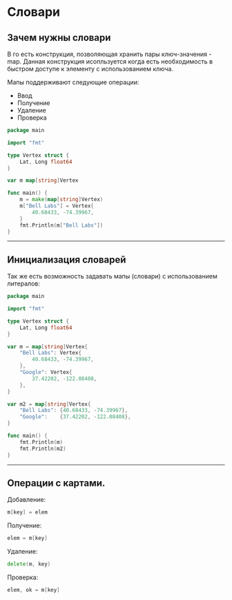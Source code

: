 # Словари

## Зачем нужны словари

В го есть конструкция, позволяющая хранить пары ключ-значения - map. Данная конструкция исопльзуется когда есть необходимость в быстром доступе к элементу с использованием ключа.

Мапы поддерживают следующие операции:

- Ввод
- Получение
- Удаление
- Проверка


```go
package main

import "fmt"

type Vertex struct {
	Lat, Long float64
}

var m map[string]Vertex

func main() {
	m = make(map[string]Vertex)
	m["Bell Labs"] = Vertex{
		40.68433, -74.39967,
	}
	fmt.Println(m["Bell Labs"])
}

```

---

## Инициализация словарей

Так же есть возможность задавать мапы (словари) с использованием литералов:

```go
package main

import "fmt"

type Vertex struct {
	Lat, Long float64
}

var m = map[string]Vertex{
	"Bell Labs": Vertex{
		40.68433, -74.39967,
	},
	"Google": Vertex{
		37.42202, -122.08408,
	},
}

var m2 = map[string]Vertex{
	"Bell Labs": {40.68433, -74.39967},
	"Google":    {37.42202, -122.08408},
}

func main() {
	fmt.Println(m)
    fmt.Println(m2)
}

```

---

## Операции с картами.

Добавление:
```go
m[key] = elem
```
Получение:
```go
elem = m[key]
```
Удаление:
```go
delete(m, key)
```
Проверка:
```go
elem, ok = m[key]
```
